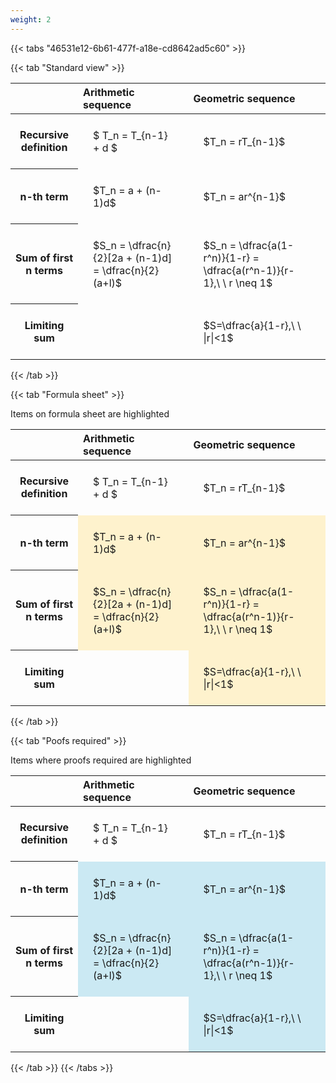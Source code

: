 ```yaml
---
weight: 2
---
```


{{< tabs "46531e12-6b61-477f-a18e-cd8642ad5c60" >}}

{{< tab "Standard view" >}}

<style type="text/css">
#T_dbe92 th.col_heading {
  text-align: left;
  font-size: 1em;
}
#T_dbe92 td {
  text-align: left;
  font-size: 1em;
  padding: 1.5em;
}
</style>
<table id="T_dbe92">
  <thead>
    <tr>
      <th class="blank level0" >&nbsp;</th>
      <th id="T_dbe92_level0_col0" class="col_heading level0 col0" >Arithmetic sequence</th>
      <th id="T_dbe92_level0_col1" class="col_heading level0 col1" >Geometric sequence</th>
    </tr>
  </thead>
  <tbody>
    <tr>
      <th id="T_dbe92_level0_row0" class="row_heading level0 row0" >Recursive definition</th>
      <td id="T_dbe92_row0_col0" class="data row0 col0" >$ T_n = T_{n-1} + d $</td>
      <td id="T_dbe92_row0_col1" class="data row0 col1" >$T_n = rT_{n-1}$</td>
    </tr>
    <tr>
      <th id="T_dbe92_level0_row1" class="row_heading level0 row1" >n-th term</th>
      <td id="T_dbe92_row1_col0" class="data row1 col0" >$T_n = a + (n-1)d$</td>
      <td id="T_dbe92_row1_col1" class="data row1 col1" >$T_n = ar^{n-1}$</td>
    </tr>
    <tr>
      <th id="T_dbe92_level0_row2" class="row_heading level0 row2" >Sum of first n terms</th>
      <td id="T_dbe92_row2_col0" class="data row2 col0" >$S_n = \dfrac{n}{2}[2a + (n-1)d] = \dfrac{n}{2}(a+l)$</td>
      <td id="T_dbe92_row2_col1" class="data row2 col1" >$S_n = \dfrac{a(1-r^n)}{1-r} = \dfrac{a(r^n-1)}{r-1},\ \  r \neq 1$</td>
    </tr>
    <tr>
      <th id="T_dbe92_level0_row3" class="row_heading level0 row3" >Limiting sum</th>
      <td id="T_dbe92_row3_col0" class="data row3 col0" ></td>
      <td id="T_dbe92_row3_col1" class="data row3 col1" >$S=\dfrac{a}{1-r},\ \ |r|<1$</td>
    </tr>
  </tbody>
</table>
{{< /tab >}}

{{< tab "Formula sheet" >}}

Items on formula sheet are highlighted 
<br>
<style type="text/css">
#T_65249 th.col_heading {
  text-align: left;
  font-size: 1em;
}
#T_65249 td {
  text-align: left;
  font-size: 1em;
  padding: 1.5em;
}
#T_65249_row0_col0, #T_65249_row0_col1, #T_65249_row3_col0 {
  background-color: rgba(0,0,0,0);
}
#T_65249_row1_col0, #T_65249_row1_col1, #T_65249_row2_col0, #T_65249_row2_col1, #T_65249_row3_col1 {
  background-color: rgba(255,194,10, 0.2);
}
</style>
<table id="T_65249">
  <thead>
    <tr>
      <th class="blank level0" >&nbsp;</th>
      <th id="T_65249_level0_col0" class="col_heading level0 col0" >Arithmetic sequence</th>
      <th id="T_65249_level0_col1" class="col_heading level0 col1" >Geometric sequence</th>
    </tr>
  </thead>
  <tbody>
    <tr>
      <th id="T_65249_level0_row0" class="row_heading level0 row0" >Recursive definition</th>
      <td id="T_65249_row0_col0" class="data row0 col0" >$ T_n = T_{n-1} + d $</td>
      <td id="T_65249_row0_col1" class="data row0 col1" >$T_n = rT_{n-1}$</td>
    </tr>
    <tr>
      <th id="T_65249_level0_row1" class="row_heading level0 row1" >n-th term</th>
      <td id="T_65249_row1_col0" class="data row1 col0" >$T_n = a + (n-1)d$</td>
      <td id="T_65249_row1_col1" class="data row1 col1" >$T_n = ar^{n-1}$</td>
    </tr>
    <tr>
      <th id="T_65249_level0_row2" class="row_heading level0 row2" >Sum of first n terms</th>
      <td id="T_65249_row2_col0" class="data row2 col0" >$S_n = \dfrac{n}{2}[2a + (n-1)d] = \dfrac{n}{2}(a+l)$</td>
      <td id="T_65249_row2_col1" class="data row2 col1" >$S_n = \dfrac{a(1-r^n)}{1-r} = \dfrac{a(r^n-1)}{r-1},\ \  r \neq 1$</td>
    </tr>
    <tr>
      <th id="T_65249_level0_row3" class="row_heading level0 row3" >Limiting sum</th>
      <td id="T_65249_row3_col0" class="data row3 col0" ></td>
      <td id="T_65249_row3_col1" class="data row3 col1" >$S=\dfrac{a}{1-r},\ \ |r|<1$</td>
    </tr>
  </tbody>
</table>
{{< /tab >}}

{{< tab "Poofs required" >}}

Items where proofs required are highlighted 
<br>
<style type="text/css">
#T_e74ca th.col_heading {
  text-align: left;
  font-size: 1em;
}
#T_e74ca td {
  text-align: left;
  font-size: 1em;
  padding: 1.5em;
}
#T_e74ca_row0_col0, #T_e74ca_row0_col1, #T_e74ca_row3_col0 {
  background-color: rgba(0,0,0,0);
}
#T_e74ca_row1_col0, #T_e74ca_row1_col1, #T_e74ca_row2_col0, #T_e74ca_row2_col1, #T_e74ca_row3_col1 {
  background-color: rgba(0,150,200, 0.2);
}
</style>
<table id="T_e74ca">
  <thead>
    <tr>
      <th class="blank level0" >&nbsp;</th>
      <th id="T_e74ca_level0_col0" class="col_heading level0 col0" >Arithmetic sequence</th>
      <th id="T_e74ca_level0_col1" class="col_heading level0 col1" >Geometric sequence</th>
    </tr>
  </thead>
  <tbody>
    <tr>
      <th id="T_e74ca_level0_row0" class="row_heading level0 row0" >Recursive definition</th>
      <td id="T_e74ca_row0_col0" class="data row0 col0" >$ T_n = T_{n-1} + d $</td>
      <td id="T_e74ca_row0_col1" class="data row0 col1" >$T_n = rT_{n-1}$</td>
    </tr>
    <tr>
      <th id="T_e74ca_level0_row1" class="row_heading level0 row1" >n-th term</th>
      <td id="T_e74ca_row1_col0" class="data row1 col0" >$T_n = a + (n-1)d$</td>
      <td id="T_e74ca_row1_col1" class="data row1 col1" >$T_n = ar^{n-1}$</td>
    </tr>
    <tr>
      <th id="T_e74ca_level0_row2" class="row_heading level0 row2" >Sum of first n terms</th>
      <td id="T_e74ca_row2_col0" class="data row2 col0" >$S_n = \dfrac{n}{2}[2a + (n-1)d] = \dfrac{n}{2}(a+l)$</td>
      <td id="T_e74ca_row2_col1" class="data row2 col1" >$S_n = \dfrac{a(1-r^n)}{1-r} = \dfrac{a(r^n-1)}{r-1},\ \  r \neq 1$</td>
    </tr>
    <tr>
      <th id="T_e74ca_level0_row3" class="row_heading level0 row3" >Limiting sum</th>
      <td id="T_e74ca_row3_col0" class="data row3 col0" ></td>
      <td id="T_e74ca_row3_col1" class="data row3 col1" >$S=\dfrac{a}{1-r},\ \ |r|<1$</td>
    </tr>
  </tbody>
</table>
{{< /tab >}}
{{< /tabs >}}